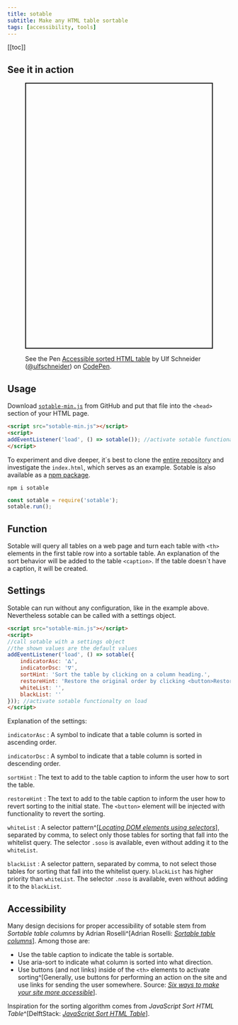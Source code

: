 ```yaml
---
title: sotable
subtitle: Make any HTML table sortable
tags: [accessibility, tools]
---
```

[[toc]]

## See it in action

<figure>
<p class="codepen" data-height="600" data-default-tab="result" data-slug-hash="MWJdEPZ" data-user="ulfschneider" style="height: 600px; box-sizing: border-box; display: flex; align-items: center; justify-content: center; border: 2px solid; margin: 1em 0; padding: 1em;">
  <figcaption>See the Pen <a href="https://codepen.io/ulfschneider/pen/MWJdEPZ">
  Accessible sorted HTML table</a> by Ulf Schneider (<a href="https://codepen.io/ulfschneider">@ulfschneider</a>)
  on <a href="https://codepen.io">CodePen</a>.</span>
</figcaption>
<script async src="https://cpwebassets.codepen.io/assets/embed/ei.js"></script>
</figure>

## Usage

Download [`sotable-min.js`](https://raw.githubusercontent.com/ulfschneider/sotable/master/sotable-min.js) from GitHub and put that file into the `<head>` section of your HTML page. 

```html
<script src="sotable-min.js"></script>
<script>
addEventListener('load', () => sotable()); //activate sotable functionality on load
</script>
```

To experiment and dive deeper, it´s best to clone the [entire repository](https://github.com/ulfschneider/sotable) and investigate the `index.html`, which serves as an example. Sotable is also available as a [npm package](https://www.npmjs.com/package/sotable). 

```shell
npm i sotable
```

```js
const sotable = require('sotable');
sotable.run();
```

## Function

Sotable will query all tables on a web page and turn each table with `<th>` elements in the first table row into a sortable table. An explanation of the sort behavior will be added to the table `<caption>`. If the table doesn´t have a caption, it will be created.

## Settings

Sotable can run without any configuration, like in the example above. Nevertheless sotable can be called with a settings object. 

```html
<script src="sotable-min.js"></script>
<script>
//call sotable with a settings object
//the shown values are the default values
addEventListener('load', () => sotable({
    indicatorAsc: 'ᐃ',
    indicatorDsc: 'ᐁ',
    sortHint: 'Sort the table by clicking on a column heading.',
    restoreHint: 'Restore the original order by clicking <button>Restore Order</button>.',
    whiteList: '',
    blackList: ''
})); //activate sotable functionalty on load
</script>
```

Explanation of the settings:

`indicatorAsc`
: A symbol to indicate that a table column is sorted in ascending order.

`indicatorDsc`
: A symbol to indicate that a table column is sorted in descending order.

`sortHint`
: The text to add to the table caption to inform the user how to sort the table.

`restoreHint`
: The text to add to the table caption to inform the user how to revert sorting to the initial state. The `<button>` element will be injected with functionality to revert the sorting.

`whiteList`
: A selector pattern^[[<cite>Locating DOM elements using selectors</cite>](https://developer.mozilla.org/en-US/docs/Web/API/Document_object_model/Locating_DOM_elements_using_selectors)], separated by comma, to select only those tables for sorting that fall into the whitelist query. The selector `.soso` is available, even without adding it to the `whiteList`.

`blackList`
: A selector pattern, separated by comma, to not select those tables for sorting that fall into the whitelist query. `blackList` has higher priority than `whiteList`. The selector `.noso` is available, even without adding it to the `blackList`. 

## Accessibility

Many design decisions for proper accessibility of sotable stem from <cite>Sortable table columns</cite> by Adrian Roselli^[Adrian Roselli: [<cite>Sortable table columns</cite>](https://adrianroselli.com/2021/04/sortable-table-columns.html)]. Among those are:

- Use the table caption to indicate the table is sortable.
- Use aria-sort to indicate what column is sorted into what direction.
- Use buttons (and not links) inside of the `<th>` elements to activate sorting^[Generally, use buttons for performing an action on the site and use links for sending the user somewhere. Source: [<cite>Six ways to make your site more accessible</cite>](/2020-08-31-six-ways-to-make-your-site-more-accessible/#markup)].

Inspiration for the sorting algorithm comes from <cite>JavaScript Sort HTML Table</cite>^[DelftStack: [<cite>JavaScript Sort HTML Table</cite>](https://www.delftstack.com/howto/javascript/javascript-sort-html-table/)].



